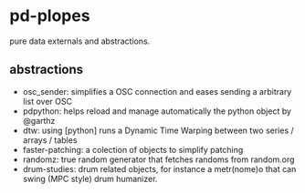 # pd-plopes
pure data externals and abstractions.

## abstractions
- osc_sender: simplifies a OSC connection and eases sending a arbitrary list over OSC
- pdpython: helps reload and manage automatically the python object by @garthz
- dtw: using [python] runs a Dynamic Time Warping between two series / arrays / tables
- faster-patching: a colection of objects to simplify patching
- randomz: true random generator that fetches randoms from random.org
- drum-studies: drum related objects, for instance a metr(nome)o that can swing (MPC style) drum humanizer.


